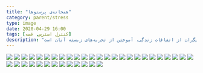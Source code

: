 ```yaml
---
title: "همخانه‌ی پرستوها"
category: parent/stress
type: image
date: 2020-04-29 16:00
tags: [کنترل استرس, قصه]
description: "خواندن روایت‌های دیگران از اتفاقات زندگی، آموختن از تجربه‌های زیسته آنان است"
---
```


![](../../static/images/parastooha-1.png)
![](../../static/images/parastooha-2.png)
![](../../static/images/parastooha-3.png)
![](../../static/images/parastooha-4.png)
![](../../static/images/parastooha-5.png)
![](../../static/images/parastooha-6.png)
![](../../static/images/parastooha-7.png)
![](../../static/images/parastooha-8.png)
![](../../static/images/parastooha-9.png)
![](../../static/images/parastooha-10.png)
![](../../static/images/parastooha-11.png)
![](../../static/images/parastooha-12.png)
![](../../static/images/parastooha-13.png)
![](../../static/images/parastooha-14.png)
![](../../static/images/parastooha-15.png)
![](../../static/images/parastooha-16.png)
![](../../static/images/parastooha-17.png)
![](../../static/images/parastooha-18.png)
![](../../static/images/parastooha-19.png)
![](../../static/images/parastooha-20.png)
![](../../static/images/parastooha-21.png)
![](../../static/images/parastooha-22.png)
![](../../static/images/parastooha-23.png)
![](../../static/images/parastooha-24.png)
![](../../static/images/parastooha-25.png)
![](../../static/images/parastooha-26.png)
![](../../static/images/parastooha-27.png)
![](../../static/images/parastooha-28.png)
![](../../static/images/parastooha-29.png)
![](../../static/images/parastooha-30.png)
![](../../static/images/parastooha-31.png)
![](../../static/images/parastooha-32.png)
![](../../static/images/parastooha-33.png)
![](../../static/images/parastooha-34.png)
![](../../static/images/parastooha-35.png)
![](../../static/images/parastooha-36.png)
![](../../static/images/parastooha-37.png)
![](../../static/images/parastooha-38.png)
